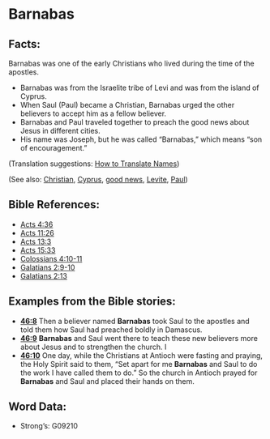# Barnabas

## Facts:

Barnabas was one of the early Christians who lived during the time of the apostles.

* Barnabas was from the Israelite tribe of Levi and was from the island of Cyprus.
* When Saul (Paul) became a Christian, Barnabas urged the other believers to accept him as a fellow believer.
* Barnabas and Paul traveled together to preach the good news about Jesus in different cities.
* His name was Joseph, but he was called “Barnabas,” which means “son of encouragement.”

(Translation suggestions: [How to Translate Names](rc://en/ta/man/translate/translate-names))

(See also: [Christian](../kt/christian.md), [Cyprus](../names/cyprus.md), [good news](../kt/goodnews.md), [Levite](../names/levite.md), [Paul](../names/paul.md))

## Bible References:

* [Acts 4:36](rc://en/tn/help/act/04/36)
* [Acts 11:26](rc://en/tn/help/act/11/26)
* [Acts 13:3](rc://en/tn/help/act/13/03)
* [Acts 15:33](rc://en/tn/help/act/15/33)
* [Colossians 4:10-11](rc://en/tn/help/col/04/10)
* [Galatians 2:9-10](rc://en/tn/help/gal/02/09)
* [Galatians 2:13](rc://en/tn/help/gal/02/13)

## Examples from the Bible stories:

* __[46:8](rc://en/tn/help/obs/46/08)__ Then a believer named __Barnabas__ took Saul to the apostles and told them how Saul had preached boldly in Damascus.
* __[46:9](rc://en/tn/help/obs/46/09)__ __Barnabas__ and Saul went there to teach these new believers more about Jesus and to strengthen the church. I
* __[46:10](rc://en/tn/help/obs/46/10)__ One day, while the Christians at Antioch were fasting and praying, the Holy Spirit said to them, “Set apart for me __Barnabas__ and Saul to do the work I have called them to do.” So the church in Antioch prayed for __Barnabas__ and Saul and placed their hands on them.

## Word Data:

* Strong’s: G09210
